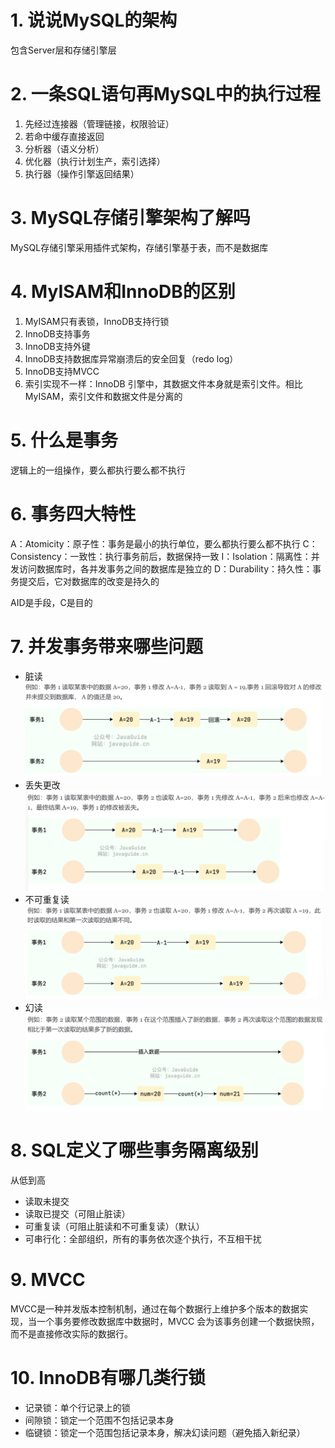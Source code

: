 # 1. 说说MySQL的架构
包含Server层和存储引擎层

# 2. 一条SQL语句再MySQL中的执行过程
1. 先经过连接器（管理链接，权限验证）
2. 若命中缓存直接返回
3. 分析器（语义分析）
4. 优化器（执行计划生产，索引选择）
5. 执行器（操作引擎返回结果）

# 3. MySQL存储引擎架构了解吗
MySQL存储引擎采用插件式架构，存储引擎基于表，而不是数据库

# 4. MyISAM和InnoDB的区别
1. MyISAM只有表锁，InnoDB支持行锁
2. InnoDB支持事务
3. InnoDB支持外键
4. InnoDB支持数据库异常崩溃后的安全回复（redo log）
5. InnoDB支持MVCC
6. 索引实现不一样：InnoDB 引擎中，其数据文件本身就是索引文件。相比 MyISAM，索引文件和数据文件是分离的

# 5. 什么是事务
逻辑上的一组操作，要么都执行要么都不执行

# 6. 事务四大特性
A：Atomicity：原子性：事务是最小的执行单位，要么都执行要么都不执行
C：Consistency：一致性：执行事务前后，数据保持一致
I：Isolation：隔离性：并发访问数据库时，各并发事务之间的数据库是独立的
D：Durability：持久性：事务提交后，它对数据库的改变是持久的

AID是手段，C是目的

# 7. 并发事务带来哪些问题
- 脏读
![输入图片说明](/imgs/2025-03-25/tWf2KgMQtOVcLbjw.png)
- 丢失更改
![输入图片说明](/imgs/2025-03-25/WPKYCyKRzOoGTiqE.png)
- 不可重复读
![输入图片说明](/imgs/2025-03-25/SrcPiadr8gZ3YSUO.png)
- 幻读
![输入图片说明](/imgs/2025-03-25/yNsL8VG4EP0Zh4wp.png)

# 8. SQL定义了哪些事务隔离级别
从低到高
- 读取未提交
- 读取已提交（可阻止脏读）
- 可重复读（可阻止脏读和不可重复读）（默认）
- 可串行化：全部组织，所有的事务依次逐个执行，不互相干扰

# 9. MVCC
MVCC是一种并发版本控制机制，通过在每个数据行上维护多个版本的数据实现，当一个事务要修改数据库中数据时，MVCC 会为该事务创建一个数据快照，而不是直接修改实际的数据行。

# 10. InnoDB有哪几类行锁
- 记录锁：单个行记录上的锁
- 间隙锁：锁定一个范围不包括记录本身
- 临键锁：锁定一个范围包括记录本身，解决幻读问题（避免插入新纪录）


<!--stackedit_data:
eyJoaXN0b3J5IjpbLTE2NzI4MjAwMDBdfQ==
-->